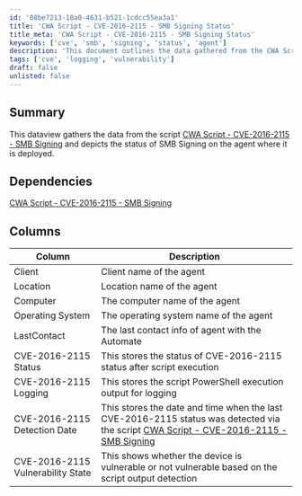 ```yaml
---
id: '08be7213-18a0-4631-b521-1cdcc55ea3a1'
title: 'CWA Script - CVE-2016-2115 - SMB Signing Status'
title_meta: 'CWA Script - CVE-2016-2115 - SMB Signing Status'
keywords: ['cve', 'smb', 'signing', 'status', 'agent']
description: 'This document outlines the data gathered from the CWA Script related to CVE-2016-2115, detailing the status of SMB Signing on the deployed agent, including relevant columns and their descriptions.'
tags: ['cve', 'logging', 'vulnerability']
draft: false
unlisted: false
---
```

## Summary

This dataview gathers the data from the script [CWA Script - CVE-2016-2115 - SMB Signing](https://proval.itglue.com/DOC-5078775-15762068) and depicts the status of SMB Signing on the agent where it is deployed.

## Dependencies

[CWA Script - CVE-2016-2115 - SMB Signing](https://proval.itglue.com/DOC-5078775-15762068)

## Columns

| Column                     | Description                                                                 |
|---------------------------|-----------------------------------------------------------------------------|
| Client                    | Client name of the agent                                                   |
| Location                  | Location name of the agent                                                 |
| Computer                  | The computer name of the agent                                             |
| Operating System           | The operating system name of the agent                                     |
| LastContact               | The last contact info of agent with the Automate                           |
| CVE-2016-2115 Status      | This stores the status of CVE-2016-2115 status after script execution      |
| CVE-2016-2115 Logging     | This stores the script PowerShell execution output for logging             |
| CVE-2016-2115 Detection Date | This stores the date and time when the last CVE-2016-2115 status was detected via the script [CWA Script - CVE-2016-2115 - SMB Signing](https://proval.itglue.com/DOC-5078775-15762068) |
| CVE-2016-2115 Vulnerability State | This shows whether the device is vulnerable or not vulnerable based on the script output detection |












